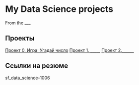 # My Data Science projects

From the ___
## Проекты

[Проект 0. Игра: Угадай число](https://github.com/OlegDST1006/sf_data_science-1006/tree/main/project_0)
[Проект 1. _____](___)
[Проект 2.______](____)
## Ссылки на резюме
sf_data_science-1006